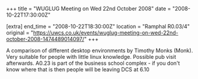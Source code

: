 +++
title = "WUGLUG Meeting on Wed 22nd October 2008"
date = "2008-10-22T17:30:00Z"

[extra]
end_time = "2008-10-22T18:30:00Z"
location = "Ramphal R0.03/4"
original = "https://uwcs.co.uk/events/wuglug-meeting-on-wed-22nd-october-2008-1474489014097/"
+++

A comparison of different desktop environments by Timothy Monks (Monk). Very suitable for people with little linux knowledge. Possible pub visit afterwards. A0.23 is part of the business school complex - if you don't know where that is then people will be leaving DCS at 6.10


